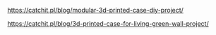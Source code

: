 https://catchit.pl/blog/modular-3d-printed-case-diy-project/

https://catchit.pl/blog/3d-printed-case-for-living-green-wall-project/


